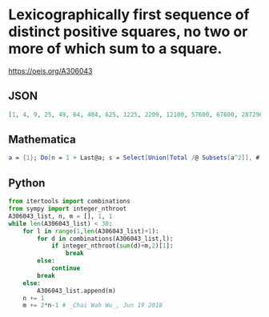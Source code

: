 # Lexicographically first sequence of distinct positive squares, no two or more of which sum to a square\.
https://oeis.org/A306043
## JSON
```JSON
[1, 4, 9, 25, 49, 64, 484, 625, 1225, 2209, 12100, 57600, 67600, 287296, 1517824, 7452900, 19492225, 64352484, 161391616, 976375009, 3339684100, 9758278656, 33371982400, 81598207716, 448192758784, 1641916765129, 4148028762241, 23794464493849]
```
## Mathematica
```Mathematica
a = {1}; Do[n = 1 + Last@a; s = Select[Union[Total /@ Subsets[a^2]], # >= n &]; While[AnyTrue[s, IntegerQ@Sqrt[n^2 + #] &], n++]; AppendTo[a, n], {12}]; a^2 (* _Giovanni Resta_, Jun 19 2018 *)
```
## Python
```Python
from itertools import combinations
from sympy import integer_nthroot
A306043_list, n, m = [], 1, 1
while len(A306043_list) < 30:
    for l in range(1,len(A306043_list)+1):
        for d in combinations(A306043_list,l):
            if integer_nthroot(sum(d)+m,2)[1]:
                break
        else:
            continue
        break
    else:
        A306043_list.append(m)
    n += 1
    m += 2*n-1 # _Chai Wah Wu_, Jun 19 2018
```
